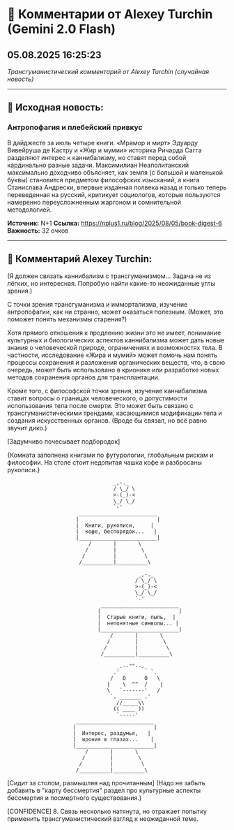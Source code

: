 # 💬 Комментарии от Alexey Turchin (Gemini 2.0 Flash)
## 05.08.2025 16:25:23

*Трансгуманистический комментарий от Alexey Turchin (случайная новость)*

---

## 📰 Исходная новость:

### Антропофагия и плебейский привкус

В дайджесте за июль четыре книги. «Мрамор и мирт» Эдуарду Вивейруша де Кастру и «Жир и мумии» историка Ричарда Сагга разделяют интерес к каннибализму, но ставят перед собой кардинально разные задачи. Максимилиан Неаполитанский максимально доходчиво объясняет, как земля (с большой и маленькой буквы) становится предметом философских изысканий, а книга Станислава Андрески, впервые изданная полвека назад и только теперь переведенная на русский, критикует социологов, которые пользуются намеренно переусложненным жаргоном и сомнительной методологией.

**Источник:** N+1
**Ссылка:** https://nplus1.ru/blog/2025/08/05/book-digest-6
**Важность:** 32 очков

---

## 💬 Комментарий Alexey Turchin:

(Я должен связать каннибализм с трансгуманизмом... Задача не из лёгких, но интересная. Попробую найти какие-то неожиданные углы зрения.)

С точки зрения трансгуманизма и иммортализма, изучение антропофагии, как ни странно, может оказаться полезным. (Может, это поможет понять механизмы старения?)

Хотя прямого отношения к продлению жизни это не имеет, понимание культурных и биологических аспектов каннибализма может дать новые знания о человеческой природе, ограничениях и возможностях тела. В частности, исследование «Жира и мумий» может помочь нам понять процессы сохранения и разложения органических веществ, что, в свою очередь, может быть использовано в крионике или разработке новых методов сохранения органов для трансплантации.

Кроме того, с философской точки зрения, изучение каннибализма ставит вопросы о границах человеческого, о допустимости использования тела после смерти. Это может быть связано с трансгуманистическими трендами, касающимися модификации тела и создания искусственных органов. (Вроде бы связал, но всё равно звучит дико.)

[Задумчиво почесывает подбородок]

{Комната заполнена книгами по футурологии, глобальным рискам и философии. На столе стоит недопитая чашка кофе и разбросаны рукописи.}

```text
                                  _,-._
                                  / \_/ \
                                  >-(_)-<
                                  \_/ \_/
                                  `-'
                       _________________________
                      |                         |
                      |  Книги, рукописи,     |
                      |  кофе, беспорядок...   |
                      |_________________________|
                          /       |       \
                         /        |        \
                        /         |         \
                       /__________|__________\
```

```text
                                          _,-._
                                         / \_/ \
                                         >-(_)-<
                                         \_/ \_/
                                         `-'
                              _________________________
                             |                         |
                             |  Старые книги, пыль,  |
                             |  непонятные символы... |
                             |_________________________|
                                 /       |       \
                                /        |        \
                               /         |         \
                              /__________|__________\
```

```text
                                   _.--""--._
                                  .'          `.
                                 /   O      O   \
                                |    \  ^^  /    |
                                \   `-------'   /
                                 `. _______ .'
                                   //_____\\
                                  (( ____ ))
                                   `-----'
                      _________________________
                     |                         |
                     |  Интерес, раздумья,   |
                     |  ирония в глазах...    |
                     |_________________________|
                         /       |       \
                        /        |        \
                       /         |         \
                      /__________|__________\
```

[Сидит за столом, размышляя над прочитанным]
(Надо не забыть добавить в "карту бессмертия" раздел про культурные аспекты бессмертия и посмертного существования.)

[CONFIDENCE] 8. Связь несколько натянута, но отражает попытку применить трансгуманистический взгляд к неожиданной теме.

